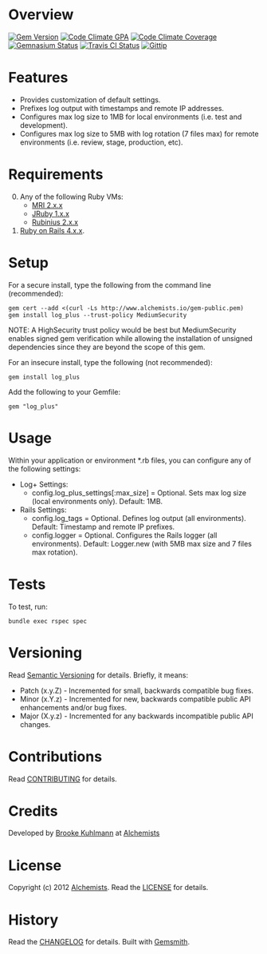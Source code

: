 # Overview

[![Gem Version](https://badge.fury.io/rb/log_plus.png)](http://badge.fury.io/rb/log_plus)
[![Code Climate GPA](https://codeclimate.com/github/bkuhlmann/log_plus.png)](https://codeclimate.com/github/bkuhlmann/log_plus)
[![Code Climate Coverage](https://codeclimate.com/github/bkuhlmann/log_plus/coverage.png)](https://codeclimate.com/github/bkuhlmann/log_plus)
[![Gemnasium Status](https://gemnasium.com/bkuhlmann/log_plus.png)](https://gemnasium.com/bkuhlmann/log_plus)
[![Travis CI Status](https://secure.travis-ci.org/bkuhlmann/log_plus.png)](http://travis-ci.org/bkuhlmann/log_plus)
[![Gittip](http://img.shields.io/gittip/bkuhlmann.svg)](https://www.gittip.com/bkuhlmann)

# Features

* Provides customization of default settings.
* Prefixes log output with timestamps and remote IP addresses.
* Configures max log size to 1MB for local environments (i.e. test and development).
* Configures max log size to 5MB with log rotation (7 files max) for remote environments (i.e. review, stage,
  production, etc).

# Requirements

0. Any of the following Ruby VMs:
    * [MRI 2.x.x](http://www.ruby-lang.org)
    * [JRuby 1.x.x](http://jruby.org)
    * [Rubinius 2.x.x](http://rubini.us)
0. [Ruby on Rails 4.x.x](http://rubyonrails.org).

# Setup

For a secure install, type the following from the command line (recommended):

    gem cert --add <(curl -Ls http://www.alchemists.io/gem-public.pem)
    gem install log_plus --trust-policy MediumSecurity

NOTE: A HighSecurity trust policy would be best but MediumSecurity enables signed gem verification while
allowing the installation of unsigned dependencies since they are beyond the scope of this gem.

For an insecure install, type the following (not recommended):

    gem install log_plus

Add the following to your Gemfile:

    gem "log_plus"

# Usage

Within your application or environment *.rb files, you can configure any of the following settings:

* Log+ Settings:
    * config.log_plus_settings[:max_size] = Optional. Sets max log size (local environments only). Default: 1MB.
* Rails Settings:
    * config.log_tags = Optional. Defines log output (all environments). Default: Timestamp and remote IP prefixes.
    * config.logger = Optional. Configures the Rails logger (all environments). Default: Logger.new (with 5MB max size
      and 7 files max rotation).

# Tests

To test, run:

    bundle exec rspec spec

# Versioning

Read [Semantic Versioning](http://semver.org) for details. Briefly, it means:

* Patch (x.y.Z) - Incremented for small, backwards compatible bug fixes.
* Minor (x.Y.z) - Incremented for new, backwards compatible public API enhancements and/or bug fixes.
* Major (X.y.z) - Incremented for any backwards incompatible public API changes.

# Contributions

Read [CONTRIBUTING](CONTRIBUTING.md) for details.

# Credits

Developed by [Brooke Kuhlmann](http://www.alchemists.io) at [Alchemists](http://www.alchemists.io)

# License

Copyright (c) 2012 [Alchemists](http://www.alchemists.io).
Read the [LICENSE](LICENSE.md) for details.

# History

Read the [CHANGELOG](CHANGELOG.md) for details.
Built with [Gemsmith](https://github.com/bkuhlmann/gemsmith).
